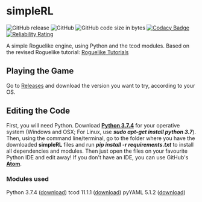 # simpleRL
![GitHub release](https://img.shields.io/github/release/cariosecus/simpleRL)
![GitHub](https://img.shields.io/github/license/cariosecus/simpleRL)
![GitHub code size in bytes](https://img.shields.io/github/languages/code-size/cariosecus/simpleRL)
[![Codacy Badge](https://api.codacy.com/project/badge/Grade/e689986a046a41ceb4fa882eb56132f2)](https://www.codacy.com?utm_source=github.com&amp;utm_medium=referral&amp;utm_content=cariosecus/simpleRL&amp;utm_campaign=Badge_Grade)
[![Reliability Rating](https://sonarcloud.io/api/project_badges/measure?project=cariosecus_simpleRL&metric=reliability_rating)](https://sonarcloud.io/dashboard?id=cariosecus_simpleRL)

 A simple Roguelike engine, using Python and the tcod modules. Based on the revised Roguelike tutorial: [Roguelike Tutorials](http://www.rogueliketutorials.com/)

## Playing the Game
Go to [Releases](https://github.com/cariosecus/simpleRL/releases) and download the version you want to try, according to your OS.

## Editing the Code
First, you will need Python. Download [**Python 3.7.4**](https://www.python.org/downloads/release/python-374/) for your operative system (Windows and OSX; For Linux, use ***sudo apt-get install python 3.7***). Then, using the command line/terminal, go to the folder where you have the downloaded **simpleRL** files and run ***pip install -r requirements.txt*** to install all dependencies and modules. Then just open the files on your favourite Python IDE and edit away! If you don't have an IDE, you can use GitHub's [**Atom**](https://atom.io/).

### Modules used
Python 3.7.4 ([download](https://www.python.org/downloads/))
tcod 11.1.1 ([download](https://pypi.org/project/tcod/))
pyYAML 5.1.2 ([download](https://pypi.org/project/PyYAML/))
